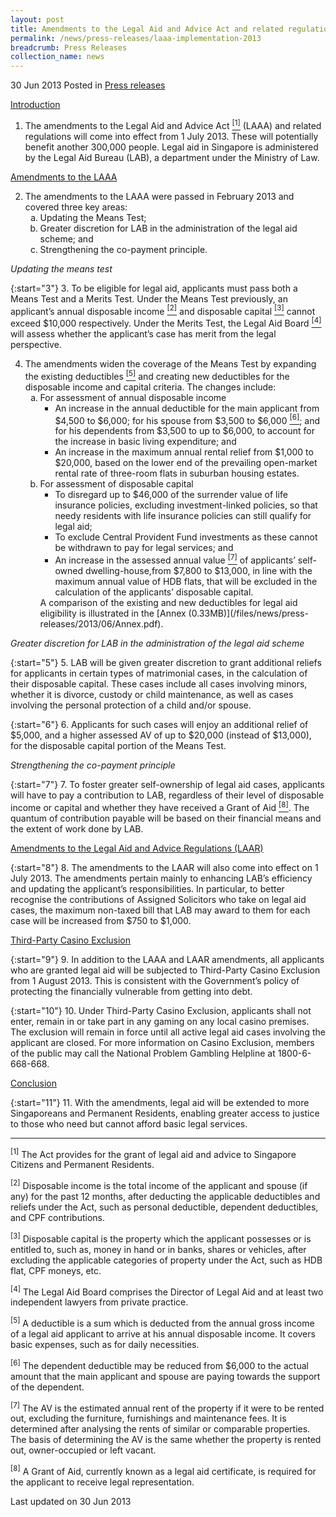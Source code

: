 ```yaml
---
layout: post
title: Amendments to the Legal Aid and Advice Act and related regulations to take effect from 1 July 2013
permalink: /news/press-releases/laaa-implementation-2013
breadcrumb: Press Releases
collection_name: news
---
```


30 Jun 2013 Posted in [Press releases](/news/press-releases)

<u>Introduction</u>

1. The amendments to the Legal Aid and Advice Act <a href="#fn1"><sup>[1]</sup></a> (LAAA) and related regulations will come into effect from 1 July 2013. These will potentially benefit another 300,000 people. Legal aid in Singapore is administered by the Legal Aid Bureau (LAB), a department under the Ministry of Law. 

<u>Amendments to the LAAA</u>

<ol start="2">
<li> The amendments to the LAAA were passed in February 2013 and covered three key areas:

<ol style="list-style-type: lower-alpha;">
<li> Updating the Means Test;</li>
<li>Greater discretion for LAB in the administration of the legal aid scheme; and</li>
<li>Strengthening the co-payment principle.</li>

</ol>




</li>
</ol>

*Updating the means test*

{:start="3"}
3. To be eligible for legal aid, applicants must pass both a Means Test and a Merits Test. Under the Means Test previously, an applicant’s annual disposable income <a href="#fn2"><sup>[2]</sup></a> and disposable capital <a href="#fn3"><sup>[3]</sup></a> cannot exceed $10,000 respectively. Under the Merits Test, the Legal Aid Board <a href="#fn4"><sup>[4]</sup></a> will assess whether the applicant’s case has merit from the legal perspective.

<ol start="4">
<li>The amendments widen the coverage of the Means Test by expanding the existing deductibles <a href="#fn5"><sup>[5]</sup></a> and creating new deductibles for the disposable income and capital criteria. The changes include:

<ol style="list-style-type: lower-alpha;">
<li>For assessment of annual disposable income
<ul>
<li>An increase in the annual deductible for the main applicant from $4,500 to $6,000; for his spouse from $3,500 to $6,000 <a href="#fn6"><sup>[6]</sup></a>; and for his dependents from $3,500 to up to $6,000, to account for the increase in basic living expenditure; and</li>
<li>An increase in the maximum annual rental relief from $1,000 to $20,000, based on the lower end of the prevailing open-market rental rate of three-room flats in suburban housing estates.</li>
</ul>
</li>

<li>For assessment of disposable capital

<ul>

<li>To disregard up to $46,000 of the surrender value of life insurance policies, excluding investment-linked policies, so that needy residents with life insurance policies can still qualify for legal aid;</li>


<li>To exclude Central Provident Fund investments as these cannot be withdrawn to pay for legal services; and </li>


<li>An increase in the assessed annual value <a href="#fn7"><sup>[7]</sup></a> of applicants’ self-owned dwelling-house,from $7,800 to $13,000, in line with the maximum annual value of HDB flats, that will be excluded in the calculation of the applicants’ disposable capital.</li>


</ul>

</li>
A comparison of the existing and new deductibles for legal aid eligibility is illustrated in the [Annex (0.33MB)](/files/news/press-releases/2013/06/Annex.pdf).
</ol>

</li>
</ol>

*Greater discretion for LAB in the administration of the legal aid scheme*


{:start="5"}
5. LAB will be given greater discretion to grant additional reliefs for applicants in certain types of matrimonial cases, in the calculation of their disposable capital. These cases include all cases involving minors, whether it is divorce, custody or child maintenance, as well as cases involving the personal protection of a child and/or spouse.


{:start="6"}
6. Applicants for such cases will enjoy an additional relief of $5,000, and a higher assessed AV of up to $20,000 (instead of $13,000), for the disposable capital portion of the Means Test.


*Strengthening the co-payment principle*


{:start="7"}
7. To foster greater self-ownership of legal aid cases, applicants will have to pay a contribution to LAB, regardless of their level of disposable income or capital and whether they have received a Grant of Aid <a href="#fn8"><sup>[8]</sup></a>.  The quantum of contribution payable will be based on their financial means and the extent of work done by LAB.


<u>Amendments to the Legal Aid and Advice Regulations (LAAR)</u>


{:start="8"}
8. The amendments to the LAAR will also come into effect on 1 July 2013. The amendments pertain mainly to enhancing LAB’s efficiency and updating the applicant’s responsibilities. In particular, to better recognise the contributions of Assigned Solicitors who take on legal aid cases, the maximum non-taxed bill that LAB may award to them for each case will be increased from $750 to $1,000.


<u>Third-Party Casino Exclusion</u>


{:start="9"}
9. In addition to the LAAA and LAAR amendments, all applicants who are granted legal aid will be subjected to Third-Party Casino Exclusion from 1 August 2013. This is consistent with the Government’s policy of protecting the financially vulnerable from getting into debt. 


{:start="10"}
10. Under Third-Party Casino Exclusion, applicants shall not enter, remain in or take part in any gaming on any local casino premises. The exclusion will remain in force until all active legal aid cases involving the applicant are closed. For more information on Casino Exclusion, members of the public may call the National Problem Gambling Helpline at 1800-6-668-668.

<u>Conclusion</u>

{:start="11"}
11. With the amendments, legal aid will be extended to more Singaporeans and Permanent Residents, enabling greater access to justice to those who need but cannot afford basic legal services.

---

<p id="fn1"><sup>[1]</sup> The Act provides for the grant of legal aid and advice to Singapore Citizens and Permanent Residents.</p>


<p id="fn2"><sup>[2]</sup> Disposable income is the total income of the applicant and spouse (if any) for the past 12 months, after deducting the applicable deductibles and reliefs under the Act, such as personal deductible, dependent deductibles, and CPF contributions.</p>


<p id="fn3"><sup>[3]</sup> Disposable capital is the property which the applicant possesses or is entitled to, such as, money in hand or in banks, shares or vehicles, after excluding the applicable categories of property under the Act, such as HDB flat, CPF moneys, etc.</p>


<p id="fn4"><sup>[4]</sup> The Legal Aid Board comprises the Director of Legal Aid and at least two independent lawyers from private practice.</p>


<p id="fn5"><sup>[5]</sup> A deductible is a sum which is deducted from the annual gross income of a legal aid applicant to arrive at his annual disposable income.  It covers basic expenses, such as for daily necessities.</p>


<p id="fn6"><sup>[6]</sup> The dependent deductible may be reduced from $6,000 to the actual amount that the main applicant and spouse are paying towards the support of the dependent.</p>


<p id="fn7"><sup>[7]</sup> The AV is the estimated annual rent of the property if it were to be rented out, excluding the furniture, furnishings and maintenance fees. It is determined after analysing the rents of similar or comparable properties. The basis of determining the AV is the same whether the property is rented out, owner-occupied or left vacant.</p>


<p id="fn8"><sup>[8]</sup> A Grant of Aid, currently known as a legal aid certificate, is required for the applicant to receive legal representation.</p>


<p class="right-side-updated">Last updated on 30 Jun 2013</p>
